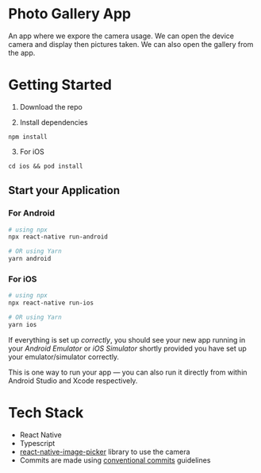 # Photo Gallery App

An app where we expore the camera usage. We can open the device camera and display then pictures taken. We can also open the gallery from the app.

# Getting Started

1. Download the repo

2. Install dependencies

```
npm install
```

3. For iOS

```
cd ios && pod install
```

## Start your Application

### For Android

```bash
# using npx
npx react-native run-android

# OR using Yarn
yarn android

```

### For iOS

```bash
# using npx
npx react-native run-ios

# OR using Yarn
yarn ios

```

If everything is set up _correctly_, you should see your new app running in your _Android Emulator_ or _iOS Simulator_ shortly provided you have set up your emulator/simulator correctly.

This is one way to run your app — you can also run it directly from within Android Studio and Xcode respectively.

# Tech Stack

- React Native
- Typescript
- [react-native-image-picker](https://github.com/react-native-image-picker/react-native-image-picker) library to use the camera
- Commits are made using [conventional commits](https://www.conventionalcommits.org/en/v1.0.0/) guidelines

